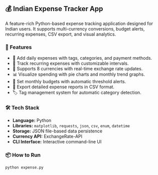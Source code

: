 ## 💰 Indian Expense Tracker App

A feature-rich Python-based expense tracking application designed for Indian users. It supports multi-currency conversions, budget alerts, recurring expenses, CSV export, and visual analytics.

### 🚀 Features

* 📅 Add daily expenses with tags, categories, and payment methods.
* 🔄 Track recurring expenses with customizable intervals.
* 💱 Supports 8 currencies with real-time exchange rate updates.
* 📊 Visualize spending with pie charts and monthly trend graphs.
* 💼 Set monthly budgets with automatic threshold alerts.
* 📂 Export detailed expense reports in CSV format.
* 🏷️ Tag management system for automatic category detection.

### 🛠️ Tech Stack

* **Language:** Python
* **Libraries:** `matplotlib`, `requests`, `json`, `csv`, `enum`, `datetime`
* **Storage:** JSON file-based data persistence
* **Currency API:** ExchangeRate-API
* **CLI Interface:** Interactive command-line UI

### 📦 How to Run

```bash
python expense.py
```


